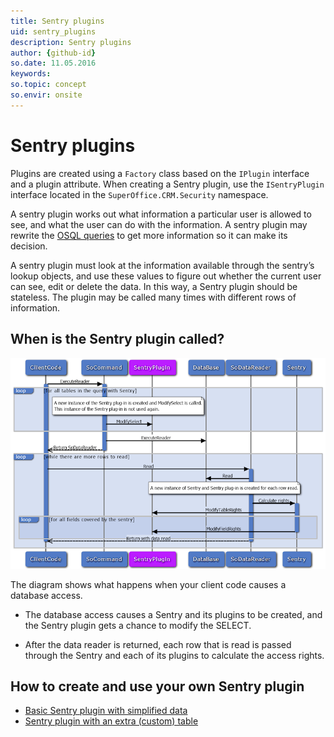 ```yaml
---
title: Sentry plugins
uid: sentry_plugins
description: Sentry plugins
author: {github-id}
so.date: 11.05.2016
keywords:
so.topic: concept
so.envir: onsite
---
```


# Sentry plugins

Plugins are created using a `Factory` class based on the `IPlugin` interface and a plugin attribute. When creating a Sentry plugin, use the `ISentryPlugin` interface located in the `SuperOffice.CRM.Security` namespace.

A sentry plugin works out what information a particular user is allowed to see, and what the user can do with the information. A sentry plugin may rewrite the [OSQL queries][1] to get more information so it can make its decision.

A sentry plugin must look at the information available through the sentry’s lookup objects, and use these values to figure out whether the current user can see, edit or delete the data. In this way, a Sentry plugin should be stateless. The plugin may be called many times with different rows of information.

## When is the Sentry plugin called?

![Sentry plugin sequence diagram][img1]

The diagram shows what happens when your client code causes a database access.

* The database access causes a Sentry and its plugins to be created, and the Sentry plugin gets a chance to modify the SELECT.

* After the data reader is returned, each row that is read is passed through the Sentry and each of its plugins to calculate the access rights.

## How to create and use your own Sentry plugin

* [Basic Sentry plugin with simplified data][2]
* [Sentry plugin with an extra (custom) table][3]

<!-- Referenced links -->
[1]: ../../osql/index.md
[2]: create-sentry-plugin.md
[3]: tutorial-sentry-plugin-with-ext-table.md

<!-- Referenced images -->
[img1]: media/sentry-plugin.png
